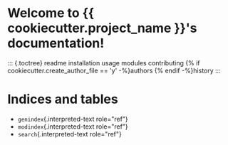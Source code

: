 Welcome to {{ cookiecutter.project\_name }}\'s documentation!
======================================

::: {.toctree}
readme installation usage modules contributing {% if
cookiecutter.create\_author\_file == \'y\' -%}authors {% endif
-%}history
:::

Indices and tables
==================

-   `genindex`{.interpreted-text role="ref"}
-   `modindex`{.interpreted-text role="ref"}
-   `search`{.interpreted-text role="ref"}
